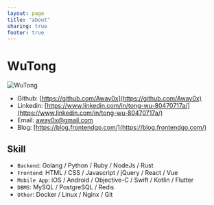 ```yaml
---
layout: page
title: "about"
sharing: true
footer: true
---
```


# WuTong

![WuTong](https://avatars.githubusercontent.com/u/15726079?v=3&s=300)

*  Github: [https://github.com/Away0x](https://github.com/Away0x)
*  Linkedin: [https://www.linkedin.com/in/tong-wu-80470717a/](https://www.linkedin.com/in/tong-wu-80470717a/)
*  Email: [away0x@gmail.com](away0x@gmail.com)
*  Blog: [https://blog.frontendgo.com/](https://blog.frontendgo.com/)

## Skill

* `Backend`: Golang / Python / Ruby / NodeJs / Rust
* `Frontend`: HTML / CSS / Javascript / jQuery / React / Vue
* `Mobile App`: iOS / Android / Objective-C / Swift / Kotlin / Flutter
* `DBMS`: MySQL / PostgreSQL / Redis
* `Other`: Docker / Linux / Nginx / Git
